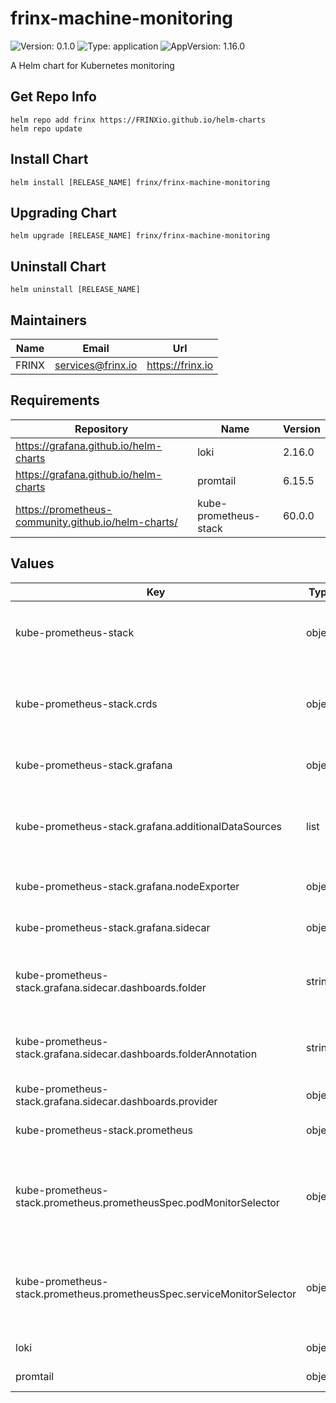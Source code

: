 # frinx-machine-monitoring

![Version: 0.1.0](https://img.shields.io/badge/Version-0.1.0-informational?style=flat-square) ![Type: application](https://img.shields.io/badge/Type-application-informational?style=flat-square) ![AppVersion: 1.16.0](https://img.shields.io/badge/AppVersion-1.16.0-informational?style=flat-square)

A Helm chart for Kubernetes monitoring

## Get Repo Info

```console
helm repo add frinx https://FRINXio.github.io/helm-charts
helm repo update
```

## Install Chart

```console
helm install [RELEASE_NAME] frinx/frinx-machine-monitoring
```

## Upgrading Chart

```console
helm upgrade [RELEASE_NAME] frinx/frinx-machine-monitoring
```

## Uninstall Chart

```console
helm uninstall [RELEASE_NAME]
```

## Maintainers

| Name | Email | Url |
| ---- | ------ | --- |
| FRINX | <services@frinx.io> | <https://frinx.io> |

## Requirements

| Repository | Name | Version |
|------------|------|---------|
| https://grafana.github.io/helm-charts | loki | 2.16.0 |
| https://grafana.github.io/helm-charts | promtail | 6.15.5 |
| https://prometheus-community.github.io/helm-charts/ | kube-prometheus-stack | 60.0.0 |

## Values

| Key | Type | Default | Description |
|-----|------|---------|-------------|
| kube-prometheus-stack | object | `{"crds":{"enabled":false},"enabled":true,"grafana":{"additionalDataSources":[{"access":"proxy","name":"Loki","type":"loki","url":"http://loki:3100"}],"adminPassword":"frinx123!","adminUser":"frinx","enabled":true,"fullnameOverride":"grafana","nodeExporter":{"operatingSystems":{"darwin":{"enabled":false}}},"sidecar":{"dashboards":{"folder":"/tmp/dashboards/Frinx-Machine","folderAnnotation":"grafana_folder","provider":{"allowUiUpdates":true,"foldersFromFilesStructure":true}}}},"prometheus":{"prometheusSpec":{"podMonitorSelector":{"matchExpressions":[{"key":"cnpg.io/cluster","operator":"In","values":["uniconfig-postgresql","postgresql"]}]},"serviceMonitorSelector":{"matchExpressions":[{"key":"app.kubernetes.io/instance","operator":"In","values":["frinx-machine","frinx-machine-monitoring","uniconfig","workflow-manager","oauth2-proxy"]}]}}}}` | Kube-prometheus-stack configuration |
| kube-prometheus-stack.crds | object | `{"enabled":false}` | CRDs for kube-prometheus-stack to be pulled and installed |
| kube-prometheus-stack.grafana | object | `{"additionalDataSources":[{"access":"proxy","name":"Loki","type":"loki","url":"http://loki:3100"}],"adminPassword":"frinx123!","adminUser":"frinx","enabled":true,"fullnameOverride":"grafana","nodeExporter":{"operatingSystems":{"darwin":{"enabled":false}}},"sidecar":{"dashboards":{"folder":"/tmp/dashboards/Frinx-Machine","folderAnnotation":"grafana_folder","provider":{"allowUiUpdates":true,"foldersFromFilesStructure":true}}}}` | Configure Grafana for visualisation |
| kube-prometheus-stack.grafana.additionalDataSources | list | `[{"access":"proxy","name":"Loki","type":"loki","url":"http://loki:3100"}]` | Grafana additional datasource configurations Prometheus is defaultly set |
| kube-prometheus-stack.grafana.nodeExporter | object | `{"operatingSystems":{"darwin":{"enabled":false}}}` | NodeExporter deployment configuration |
| kube-prometheus-stack.grafana.sidecar | object | `{"dashboards":{"folder":"/tmp/dashboards/Frinx-Machine","folderAnnotation":"grafana_folder","provider":{"allowUiUpdates":true,"foldersFromFilesStructure":true}}}` | Grafana sidecar configurations |
| kube-prometheus-stack.grafana.sidecar.dashboards.folder | string | `"/tmp/dashboards/Frinx-Machine"` | Folder name for storing created and imported dashboards |
| kube-prometheus-stack.grafana.sidecar.dashboards.folderAnnotation | string | `"grafana_folder"` | ConfigMap folder annotation for dashboard recognition |
| kube-prometheus-stack.grafana.sidecar.dashboards.provider | object | `{"allowUiUpdates":true,"foldersFromFilesStructure":true}` | Provider settings |
| kube-prometheus-stack.prometheus | object | `{"prometheusSpec":{"podMonitorSelector":{"matchExpressions":[{"key":"cnpg.io/cluster","operator":"In","values":["uniconfig-postgresql","postgresql"]}]},"serviceMonitorSelector":{"matchExpressions":[{"key":"app.kubernetes.io/instance","operator":"In","values":["frinx-machine","frinx-machine-monitoring","uniconfig","workflow-manager","oauth2-proxy"]}]}}}` | Prometheus Operator configuration |
| kube-prometheus-stack.prometheus.prometheusSpec.podMonitorSelector | object | `{"matchExpressions":[{"key":"cnpg.io/cluster","operator":"In","values":["uniconfig-postgresql","postgresql"]}]}` | Selection of pod monitors to be discovered and scraped by Prometheus |
| kube-prometheus-stack.prometheus.prometheusSpec.serviceMonitorSelector | object | `{"matchExpressions":[{"key":"app.kubernetes.io/instance","operator":"In","values":["frinx-machine","frinx-machine-monitoring","uniconfig","workflow-manager","oauth2-proxy"]}]}` | Selection of service monitors to be discovered and scraped by Prometheus |
| loki | object | `{"enabled":true,"fullnameOverride":"loki","loki":{"config":"chunk_store_config:\n  max_look_back_period: 24h\ntable_manager:\n  retention_deletes_enabled: false\n  retention_period: 24h\n"}}` | Loki configurations |
| promtail | object | `{"config":{"clients":[{"url":"http://loki:3100/loki/api/v1/push"}],"snippets":{"pipelineStages":[{"cri":{}}]}},"fullnameOverride":"promtail"}` | Promtail configurations |

